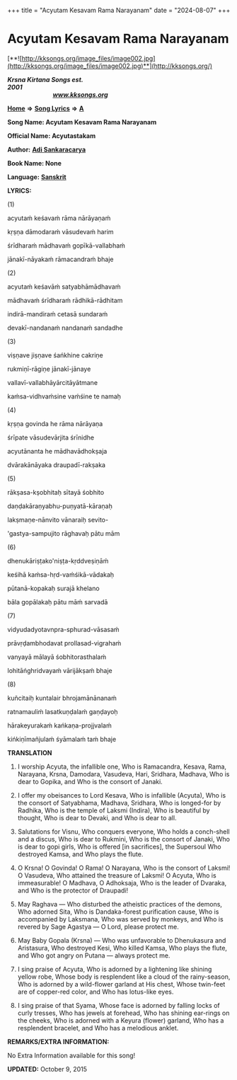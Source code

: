 +++
title = "Acyutam Kesavam Rama Narayanam"
date = "2024-08-07"
+++

# Acyutam Kesavam Rama Narayanam
[**![http://kksongs.org/image_files/image002.jpg](http://kksongs.org/image_files/image002.jpg)**](http://kksongs.org/)

**_Krsna Kirtana Songs est. 2001_**                                                                                                                                                 **_www.kksongs.org_**

[**Home**](http://kksongs.org/) **⇒** [**Song Lyrics**](http://kksongs.org/lyrics.html) **⇒** [**A**](http://kksongs.org/songs/song_a.html)

**Song Name: Acyutam Kesavam Rama Narayanam**

**Official Name: Acyutastakam**

**Author:** [**Adi Sankaracarya**](http://kksongs.org/authors/list/adisankara.html)

**Book Name: None**

**Language:** [**Sanskrit**](http://kksongs.org/language/list/sanskrit.html)

**LYRICS:**

(1)

acyutaḿ keśavaḿ rāma nārāyaṇaḿ

kṛṣṇa dāmodaraḿ vāsudevaḿ harim

śrīdharaḿ mādhavaḿ gopīkā-vallabhaḿ

jānakī-nāyakaḿ rāmacandraḿ bhaje

(2)

acyutaḿ keśavāḿ satyabhāmādhavaḿ

mādhavaḿ śrīdharaḿ rādhikā-rādhitam

indirā-mandiraḿ cetasā sundaraḿ

devakī-nandanaḿ nandanaḿ sandadhe

(3)

viṣṇave jiṣṇave śańkhine cakriṇe

rukmiṇī-rāgiṇe jānakī-jānaye

vallavī-vallabhāyārcitāyātmane

kaḿsa-vidhvaḿsine vaḿśine te namaḥ

(4)

kṛṣṇa govinda he rāma nārāyaṇa

śrīpate vāsudevārjita śrīnidhe

acyutānanta he mādhavādhokṣaja

dvārakānāyaka draupadī-rakṣaka

(5)

rākṣasa-kṣobhitaḥ sītayā śobhito

daṇḍakāraṇyabhu-puṇyatā-kāraṇaḥ

lakṣmaṇe-nānvito vānaraiḥ sevito-

'gastya-sampujito rāghavaḥ pātu mām

(6)

dhenukāriṣṭako'niṣṭa-kṛddveṣiṇāḿ

keśihā kaḿsa-hṛd-vaḿśikā-vādakaḥ

pūtanā-kopakaḥ surajā khelano

bāla gopālakaḥ pātu māḿ sarvadā

(7)

vidyudadyotavnpra-sphurad-vāsasaḿ

prāvṛḍambhodavat prollasad-vigrahaḿ

vanyayā mālayā śobhitorasthalaḿ

lohitāńghridvayaḿ vārijākṣaḿ bhaje

(8)

kuñcitaiḥ kuntalair bhrojamānānanaḿ

ratnamauliḿ lasatkuṇḍalaḿ gaṇḍayoḥ

hārakeyurakaḿ kańkaṇa-projjvalaḿ

kińkiṇīmañjulaḿ śyāmalaḿ taḿ bhaje

**TRANSLATION**

1) I worship Acyuta, the infallible one, Who is Ramacandra, Kesava, Rama, Narayana, Krsna, Damodara, Vasudeva, Hari, Sridhara, Madhava, Who is dear to Gopika, and Who is the consort of Janaki.

2) I offer my obeisances to Lord Kesava, Who is infallible (Acyuta), Who is the consort of Satyabhama, Madhava, Sridhara, Who is longed-for by Radhika, Who is the temple of Laksmi (Indira), Who is beautiful by thought, Who is dear to Devaki, and Who is dear to all.

3) Salutations for Visnu, Who conquers everyone, Who holds a conch-shell and a discus, Who is dear to Rukmini, Who is the consort of Janaki, Who is dear to gopi girls, Who is offered \[in sacrifices\], the Supersoul Who destroyed Kamsa, and Who plays the flute.

4) O Krsna! O Govinda! O Rama! O Narayana, Who is the consort of Laksmi! O Vasudeva, Who attained the treasure of Laksmi! O Acyuta, Who is immeasurable! O Madhava, O Adhoksaja, Who is the leader of Dvaraka, and Who is the protector of Draupadi!

5) May Raghava — Who disturbed the atheistic practices of the demons, Who adorned Sita, Who is Dandaka-forest purification cause, Who is accompanied by Laksmana, Who was served by monkeys, and Who is revered by Sage Agastya — O Lord, please protect me.

6) May Baby Gopala (Krsna) — Who was unfavorable to Dhenukasura and Aristasura, Who destroyed Kesi, Who killed Kamsa, Who plays the flute, and Who got angry on Putana — always protect me.

7) I sing praise of Acyuta, Who is adorned by a lightening like shining yellow robe, Whose body is resplendent like a cloud of the rainy-season, Who is adorned by a wild-flower garland at His chest, Whose twin-feet are of copper-red color, and Who has lotus-like eyes.

8) I sing praise of that Syama, Whose face is adorned by falling locks of curly tresses, Who has jewels at forehead, Who has shining ear-rings on the cheeks, Who is adorned with a Keyura (flower) garland, Who has a resplendent bracelet, and Who has a melodious anklet.

**REMARKS/EXTRA INFORMATION:**

No Extra Information available for this song!

**UPDATED:** October 9, 2015